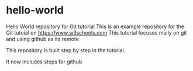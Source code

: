 # hello-world
Hello World repository for Git tutorial
This is an example repository for the Git tutoial on https://www.w3schools.com
This tutorial focuses maily on git and using github as its remote

This repository is built step by step in the tutorial.

It now includes steps for github
